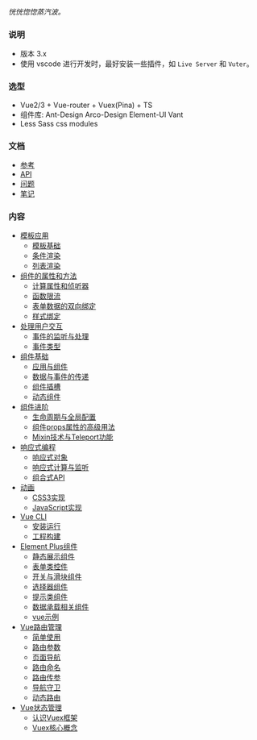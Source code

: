 
*恍恍惚惚蒸汽波。*

### 说明

- 版本 3.x
- 使用 vscode 进行开发时，最好安装一些插件，如 `Live Server` 和 `Vuter`。

### 选型

- Vue2/3 + Vue-router + Vuex(Pina) + TS
- 组件库: Ant-Design Arco-Design Element-UI Vant
- Less Sass css modules

### 文档

- [参考](https://v3.cn.vuejs.org/guide/introduction.html)
- [API](https://v3.cn.vuejs.org/api/)
- [问题](problems.md)
- [笔记](notes.md)

### 内容

- [模板应用](ch01)
  - [模板基础](ch01/01_模板基础.md)
  - [条件渲染](ch01/02_条件渲染.md)
  - [列表渲染](ch01/03_列表渲染.md)
- [组件的属性和方法](ch02)
  - [计算属性和侦听器](ch02/01_计算属性和侦听器.md)
  - [函数限流](ch02/02_函数限流.md)
  - [表单数据的双向绑定](ch02/03_表单数据的双向绑定.md)
  - [样式绑定](ch02/04_样式绑定.md)
- [处理用户交互](ch03)
  - [事件的监听与处理](ch03/01_事件的监听与处理.md)
  - [事件类型](ch03/02_事件类型.md)
- [组件基础](ch04)
  - [应用与组件](ch04/01_应用与组件.md)
  - [数据与事件的传递](ch04/02_数据与事件的传递.md)
  - [组件插槽](ch04/03_组件插槽.md)
  - [动态组件](ch04/04_动态组件.md)
- [组件进阶](ch05)
  - [生命周期与全局配置](ch05/01_生命周期与全局配置.md)
  - [组件props属性的高级用法](ch05/02_组件props属性的高级用法.md)
  - [Mixin技术与Teleport功能](ch05/03_Mixin技术与Teleport功能.md)
- [响应式编程](ch06)
  - [响应式对象](ch06/01_响应式对象.md)
  - [响应式计算与监听](ch06/02_响应式计算与监听.md)
  - [组合式API](ch06/03_组合式API.md)
- [动画](ch07)
  - [CSS3实现](ch07/01_CSS3实现.md)
  - [JavaScript实现](ch07/02_JavaScript实现.md)
- [Vue CLI](ch08)
  - [安装运行](ch08/01_安装运行.md)
  - [工程构建](ch08/02_工程构建.md)
- [Element Plus组件](ch09)
  - [静态展示组件](ch09/01_静态展示组件.md)
  - [表单类控件](ch09/02_表单类控件.md)
  - [开关与滑块组件](ch09/03_开关与滑块组件.md)
  - [选择器组件](ch09/04_选择器组件.md)
  - [提示类组件](ch09/05_提示类组件.md)
  - [数据承载相关组件](ch09/06_数据承载相关组件.md)
  - [vue示例](ch09/07_示例.md)
- [Vue路由管理](ch10)
  - [简单使用](ch10/01_简单使用.md)
  - [路由参数](ch10/02_路由参数.md)
  - [页面导航](ch10/03_页面导航.md)
  - [路由命名](ch10/04_路由命名.md)
  - [路由传参](ch10/05_路由传参.md)
  - [导航守卫](ch10/06_导航守卫.md)
  - [动态路由](ch10/07_动态路由.md)
- [Vue状态管理](ch11)
  - [认识Vuex框架](01_认识Vuex框架.md)
  - [Vuex核心概念](02_Vuex核心概念.md)
